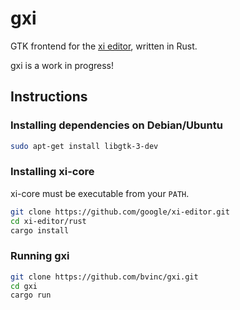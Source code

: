 # gxi
GTK frontend for the [xi editor](https://github.com/google/xi-editor), written in Rust.

gxi is a work in progress!

## Instructions

### Installing dependencies on Debian/Ubuntu

```sh
sudo apt-get install libgtk-3-dev
```

### Installing xi-core

xi-core must be executable from your `PATH`.

```sh
git clone https://github.com/google/xi-editor.git
cd xi-editor/rust
cargo install
```

### Running gxi

```sh
git clone https://github.com/bvinc/gxi.git
cd gxi
cargo run
```
